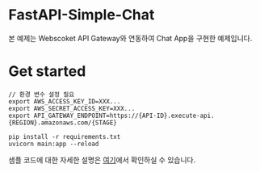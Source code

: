 # FastAPI-Simple-Chat
본 예제는 Webscoket API Gateway와 연동하여 Chat App을 구현한 예제입니다.

# Get started
```shell
// 환경 변수 설정 필요
export AWS_ACCESS_KEY_ID=XXX...
export AWS_SECRET_ACCESS_KEY=XXX...
export API_GATEWAY_ENDPOINT=https://{API-ID}.execute-api.{REGION}.amazonaws.com/{STAGE}

pip install -r requirements.txt
uvicorn main:app --reload
```
샘플 코드에 대한 자세한 설명은 [여기]()에서 확인하실 수 있습니다.
